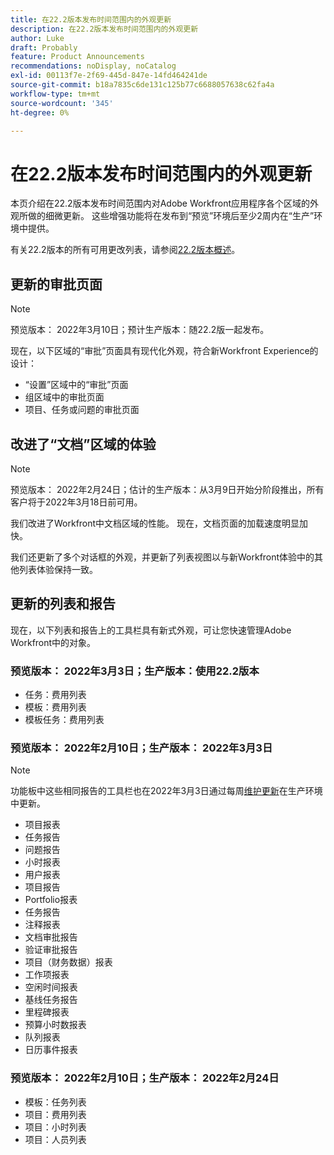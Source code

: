 ```yaml
---
title: 在22.2版本发布时间范围内的外观更新
description: 在22.2版本发布时间范围内的外观更新
author: Luke
draft: Probably
feature: Product Announcements
recommendations: noDisplay, noCatalog
exl-id: 00113f7e-2f69-445d-847e-14fd464241de
source-git-commit: b18a7835c6de131c125b77c6688057638c62fa4a
workflow-type: tm+mt
source-wordcount: '345'
ht-degree: 0%

---
```


# 在22.2版本发布时间范围内的外观更新

本页介绍在22.2版本发布时间范围内对Adobe Workfront应用程序各个区域的外观所做的细微更新。 这些增强功能将在发布到“预览”环境后至少2周内在“生产”环境中提供。

有关22.2版本的所有可用更改列表，请参阅[22.2版本概述](../../../product-announcements/product-releases/22.2-release-activity/22-2-release-overview.md)。

## 更新的审批页面

>[!NOTE]
>
>预览版本： 2022年3月10日；预计生产版本：随22.2版一起发布。

现在，以下区域的“审批”页面具有现代化外观，符合新Workfront Experience的设计：

* “设置”区域中的“审批”页面
* 组区域中的审批页面
* 项目、任务或问题的审批页面

## 改进了“文档”区域的体验

>[!NOTE]
>
>预览版本： 2022年2月24日；估计的生产版本：从3月9日开始分阶段推出，所有客户将于2022年3月18日前可用。

我们改进了Workfront中文档区域的性能。 现在，文档页面的加载速度明显加快。

我们还更新了多个对话框的外观，并更新了列表视图以与新Workfront体验中的其他列表体验保持一致。

## 更新的列表和报告

现在，以下列表和报告上的工具栏具有新式外观，可让您快速管理Adobe Workfront中的对象。

### 预览版本： 2022年3月3日；生产版本：使用22.2版本

* 任务：费用列表
* 模板：费用列表
* 模板任务：费用列表

### 预览版本： 2022年2月10日；生产版本： 2022年3月3日

>[!NOTE]
>
>功能板中这些相同报告的工具栏也在2022年3月3日通过每周[维护更新](https://experienceleague.adobe.com/en/docs/workfront-known-issues/releases/current-updates)在生产环境中更新。

* 项目报表
* 任务报告
* 问题报告
* 小时报表
* 用户报表
* 项目报告
* Portfolio报表
* 任务报告
* 注释报表
* 文档审批报告
* 验证审批报告
* 项目（财务数据）报表
* 工作项报表
* 空闲时间报表
* 基线任务报告
* 里程碑报表
* 预算小时数报表
* 队列报表
* 日历事件报表

### 预览版本： 2022年2月10日；生产版本： 2022年2月24日

* 模板：任务列表
* 项目：费用列表
* 项目：小时列表
* 项目：人员列表

 
